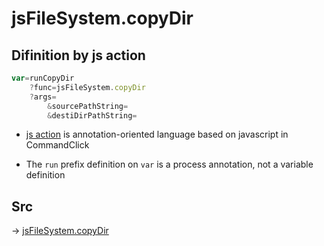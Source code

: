 # jsFileSystem.copyDir

## Difinition by js action

```js.js
var=runCopyDir
	?func=jsFileSystem.copyDir
	?args=
		&sourcePathString=
		&destiDirPathString=
```

- [js action](#) is annotation-oriented language based on javascript in CommandClick

- The `run` prefix definition on `var` is a process annotation, not a variable definition

## Src

-> [jsFileSystem.copyDir](https://github.com/puutaro/CommandClick/blob/master/app/src/main/java/com/puutaro/commandclick/fragment_lib/terminal_fragment/js_interface/file/JsFileSystem.kt#L243)


